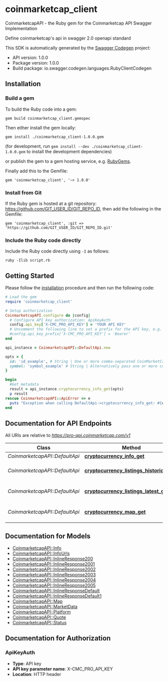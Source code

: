 # coinmarketcap_client

CoinmarketcapAPI - the Ruby gem for the Coinmarketcap API Swagger Implementation

Define coinmarketcap's api in swagger 2.0 openapi standard

This SDK is automatically generated by the [Swagger Codegen](https://github.com/swagger-api/swagger-codegen) project:

- API version: 1.0.0
- Package version: 1.0.0
- Build package: io.swagger.codegen.languages.RubyClientCodegen

## Installation

### Build a gem

To build the Ruby code into a gem:

```shell
gem build coinmarketcap_client.gemspec
```

Then either install the gem locally:

```shell
gem install ./coinmarketcap_client-1.0.0.gem
```
(for development, run `gem install --dev ./coinmarketcap_client-1.0.0.gem` to install the development dependencies)

or publish the gem to a gem hosting service, e.g. [RubyGems](https://rubygems.org/).

Finally add this to the Gemfile:

    gem 'coinmarketcap_client', '~> 1.0.0'

### Install from Git

If the Ruby gem is hosted at a git repository: https://github.com/GIT_USER_ID/GIT_REPO_ID, then add the following in the Gemfile:

    gem 'coinmarketcap_client', :git => 'https://github.com/GIT_USER_ID/GIT_REPO_ID.git'

### Include the Ruby code directly

Include the Ruby code directly using `-I` as follows:

```shell
ruby -Ilib script.rb
```

## Getting Started

Please follow the [installation](#installation) procedure and then run the following code:
```ruby
# Load the gem
require 'coinmarketcap_client'

# Setup authorization
CoinmarketcapAPI.configure do |config|
  # Configure API key authorization: ApiKeyAuth
  config.api_key['X-CMC_PRO_API_KEY'] = 'YOUR API KEY'
  # Uncomment the following line to set a prefix for the API key, e.g. 'Bearer' (defaults to nil)
  #config.api_key_prefix['X-CMC_PRO_API_KEY'] = 'Bearer'
end

api_instance = CoinmarketcapAPI::DefaultApi.new

opts = { 
  id: 'id_example', # String | One or more comma-separated CoinMarketCap cryptocurrency IDs. Example: \"1,2\"
  symbol: 'symbol_example' # String | Alternatively pass one or more comma-separated cryptocurrency symbols. Example: \"BTC,ETH\". At least one \"id\" or \"symbol\" is required.
}

begin
  #Get metadata
  result = api_instance.cryptocurrency_info_get(opts)
  p result
rescue CoinmarketcapAPI::ApiError => e
  puts "Exception when calling DefaultApi->cryptocurrency_info_get: #{e}"
end

```

## Documentation for API Endpoints

All URIs are relative to *https://pro-api.coinmarketcap.com/v1*

Class | Method | HTTP request | Description
------------ | ------------- | ------------- | -------------
*CoinmarketcapAPI::DefaultApi* | [**cryptocurrency_info_get**](docs/DefaultApi.md#cryptocurrency_info_get) | **GET** /cryptocurrency/info | Get metadata
*CoinmarketcapAPI::DefaultApi* | [**cryptocurrency_listings_historical_get**](docs/DefaultApi.md#cryptocurrency_listings_historical_get) | **GET** /cryptocurrency/listings/historical | List all cryptocurrencies (historical)
*CoinmarketcapAPI::DefaultApi* | [**cryptocurrency_listings_latest_get**](docs/DefaultApi.md#cryptocurrency_listings_latest_get) | **GET** /cryptocurrency/listings/latest | List all cryptocurrencies (latest)
*CoinmarketcapAPI::DefaultApi* | [**cryptocurrency_map_get**](docs/DefaultApi.md#cryptocurrency_map_get) | **GET** /cryptocurrency/map | Get CoinMarketCap ID map


## Documentation for Models

 - [CoinmarketcapAPI::Info](docs/Info.md)
 - [CoinmarketcapAPI::InfoUrls](docs/InfoUrls.md)
 - [CoinmarketcapAPI::InlineResponse200](docs/InlineResponse200.md)
 - [CoinmarketcapAPI::InlineResponse2001](docs/InlineResponse2001.md)
 - [CoinmarketcapAPI::InlineResponse2002](docs/InlineResponse2002.md)
 - [CoinmarketcapAPI::InlineResponse2003](docs/InlineResponse2003.md)
 - [CoinmarketcapAPI::InlineResponse2004](docs/InlineResponse2004.md)
 - [CoinmarketcapAPI::InlineResponse2005](docs/InlineResponse2005.md)
 - [CoinmarketcapAPI::InlineResponseDefault](docs/InlineResponseDefault.md)
 - [CoinmarketcapAPI::InlineResponseDefault1](docs/InlineResponseDefault1.md)
 - [CoinmarketcapAPI::Map](docs/Map.md)
 - [CoinmarketcapAPI::MarketData](docs/MarketData.md)
 - [CoinmarketcapAPI::Platform](docs/Platform.md)
 - [CoinmarketcapAPI::Quote](docs/Quote.md)
 - [CoinmarketcapAPI::Status](docs/Status.md)


## Documentation for Authorization


### ApiKeyAuth

- **Type**: API key
- **API key parameter name**: X-CMC_PRO_API_KEY
- **Location**: HTTP header

